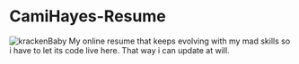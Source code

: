 # CamiHayes-Resume
![krackenBaby](https://camihayes.github.io/img/Octopus-icon.png)
My online resume that keeps evolving with my mad skills so i have to let its code live here. That way i can update at will.
